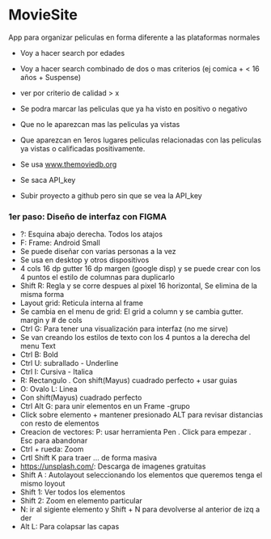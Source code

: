 # MovieSite
App para organizar peliculas en forma diferente a las plataformas normales
* Voy a hacer search por edades
* Voy a hacer search combinado de dos o mas criterios (ej comica + < 16 años + Suspense)
* ver por criterio de calidad > x
* Se podra marcar las peliculas que ya ha visto en positivo o negativo
* Que no le aparezcan mas las peliculas ya vistas
* Que aparezcan en 1eros lugares peliculas relacionadas con las peliculas ya vistas o calificadas positivamente.


* Se usa www.themoviedb.org
* Se saca API_key
* Subir proyecto a github pero sin que se vea la API_key

### 1er paso: Diseño de interfaz con FIGMA
* ?: Esquina abajo derecha. Todos los atajos
* F: Frame: Android Small
* Se puede diseñar con varias personas a la vez
* Se usa en desktop y otros dispositivos
* 4 cols 16 dp gutter 16 dp margen (google disp) y se puede crear con los 4 puntos el estilo de columnas para duplicarlo
* Shift R: Regla y se corre despues al pixel 16 horizontal, Se elimina de la misma forma
* Layout grid: Reticula interna al frame 
* Se cambia en el menu de grid: El grid a column y se cambia gutter. margin y # de cols
* Ctrl G: Para tener una visualización para interfaz (no me sirve)
* Se van creando los estilos de texto con los 4 puntos a la derecha del menu Text
* Ctrl B: Bold
* Ctrl U: subrallado - Underline
* Ctrl I: Cursiva - Italica
* R: Rectangulo . Con shift(Mayus) cuadrado perfecto + usar guias
* O: Ovalo L: Linea
* Con shift(Mayus) cuadrado perfecto
* Ctrl Alt G: para unir elementos en un Frame -grupo
* Click sobre elemento  + mantener presionado ALT para revisar distancias con resto de elementos
* Creacion de vectores: P: usar herramienta Pen . Click para empezar . Esc para abandonar
* Ctrl + rueda: Zoom
* Crtl Shift K para traer ... de forma masiva
* https://unsplash.com/: Descarga de imagenes gratuitas
* Shift A : Autolayout seleccionando los elementos que queremos tenga el mismo loyout
* Shift 1: Ver todos los elementos
* Shift 2: Zoom en elemento particular
* N: ir al sigiente elemento y Shift + N para devolverse al anterior de izq a der
* Alt L: Para colapsar las capas 